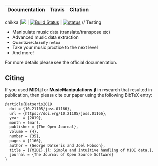 | **Documentation**   | **Travis**     |  **Citation**
|:--------:|:--------:|:------:|
chikka
|[![](https://img.shields.io/badge/docs-online-blue.svg)](https://juliamusic.github.io/JuliaMusic_documentation.jl/latest/) | [![Build Status](https://travis-ci.org/JuliaMusic/MusicManipulations.jl.svg?branch=master)](https://travis-ci.org/JuliaMusic/MusicManipulations.jl) | [![status](http://joss.theoj.org/papers/e0cfc67982f857ed96d906ff2266aa15/status.svg)](http://joss.theoj.org/papers/e0cfc67982f857ed96d906ff2266aa15)
// Testing
* Manipulate music data (translate/transpose etc)
* Advanced music data extraction
* Quantize/classify notes
* Take your music practice to the next level
* And more!

For more details please see the official documentation.

## Citing

If you used **MIDI.jl** or **MusicManipulations.jl** in research that resulted in publication, then please cite our paper using the following BibTeX entry:
```latex
@article{Datseris2019,
  doi = {10.21105/joss.01166},
  url = {https://doi.org/10.21105/joss.01166},
  year  = {2019},
  month = {mar},
  publisher = {The Open Journal},
  volume = {4},
  number = {35},
  pages = {1166},
  author = {George Datseris and Joel Hobson},
  title = {{MIDI}.jl: Simple and intuitive handling of MIDI data.},
  journal = {The Journal of Open Source Software}
}
```
